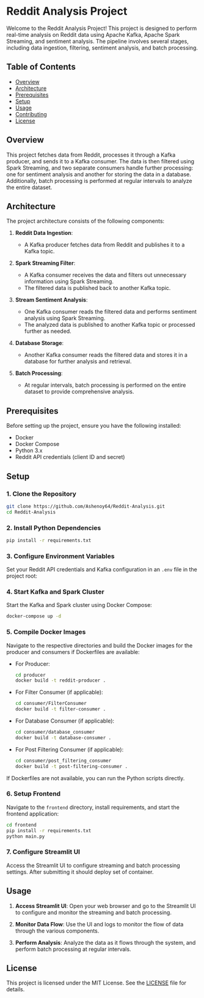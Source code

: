 # Reddit Analysis Project

Welcome to the Reddit Analysis Project! This project is designed to perform real-time analysis on Reddit data using Apache Kafka, Apache Spark Streaming, and sentiment analysis. The pipeline involves several stages, including data ingestion, filtering, sentiment analysis, and batch processing.

## Table of Contents
- [Overview](#overview)
- [Architecture](#architecture)
- [Prerequisites](#prerequisites)
- [Setup](#setup)
- [Usage](#usage)
- [Contributing](#contributing)
- [License](#license)

## Overview
This project fetches data from Reddit, processes it through a Kafka producer, and sends it to a Kafka consumer. The data is then filtered using Spark Streaming, and two separate consumers handle further processing: one for sentiment analysis and another for storing the data in a database. Additionally, batch processing is performed at regular intervals to analyze the entire dataset.

## Architecture
The project architecture consists of the following components:

1. **Reddit Data Ingestion**:
   - A Kafka producer fetches data from Reddit and publishes it to a Kafka topic.

2. **Spark Streaming Filter**:
   - A Kafka consumer receives the data and filters out unnecessary information using Spark Streaming.
   - The filtered data is published back to another Kafka topic.

3. **Stream Sentiment Analysis**:
   - One Kafka consumer reads the filtered data and performs sentiment analysis using Spark Streaming.
   - The analyzed data is published to another Kafka topic or processed further as needed.

4. **Database Storage**:
   - Another Kafka consumer reads the filtered data and stores it in a database for further analysis and retrieval.

5. **Batch Processing**:
   - At regular intervals, batch processing is performed on the entire dataset to provide comprehensive analysis.

## Prerequisites
Before setting up the project, ensure you have the following installed:
- Docker
- Docker Compose
- Python 3.x
- Reddit API credentials (client ID and secret)

## Setup
### 1. Clone the Repository
```bash
git clone https://github.com/Ashenoy64/Reddit-Analysis.git
cd Reddit-Analysis
```

### 2. Install Python Dependencies
```bash
pip install -r requirements.txt
```

### 3. Configure Environment Variables
Set your Reddit API credentials and Kafka configuration in an `.env` file in the project root:

### 4. Start Kafka and Spark Cluster
Start the Kafka and Spark cluster using Docker Compose:
```bash
docker-compose up -d
```

### 5. Compile Docker Images
Navigate to the respective directories and build the Docker images for the producer and consumers if Dockerfiles are available:
- For Producer:
  ```bash
  cd producer
  docker build -t reddit-producer .
  ```
- For Filter Consumer (if applicable):
  ```bash
  cd consumer/FilterConsumer
  docker build -t filter-consumer .
  ```
- For Database Consumer (if applicable):
  ```bash
  cd consumer/database_consumer
  docker build -t database-consumer .
  ```
- For Post Filtering Consumer (if applicable):
  ```bash
  cd consumer/post_filtering_consumer
  docker build -t post-filtering-consumer .
  ```

If Dockerfiles are not available, you can run the Python scripts directly.

### 6. Setup Frontend
Navigate to the `frontend` directory, install requirements, and start the frontend application:
```bash
cd frontend
pip install -r requirements.txt
python main.py
```

### 7. Configure Streamlit UI
Access the Streamlit UI to configure streaming and batch processing settings. After submitting it should deploy 
set of container.


## Usage
1. **Access Streamlit UI**:
   Open your web browser and go to the Streamlit UI to configure and monitor the streaming and batch processing.

2. **Monitor Data Flow**:
   Use the UI and logs to monitor the flow of data through the various components.

3. **Perform Analysis**:
   Analyze the data as it flows through the system, and perform batch processing at regular intervals.

## License
This project is licensed under the MIT License. See the [LICENSE](LICENSE) file for details.
